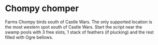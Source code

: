 # Chompy chomper

Farms Chompy birds south of Castle Wars. The only supported location is the most western spot south of Castle Wars.
Start the script near the swamp pools with 3 free slots, 1 stack of feathers (if plucking) and the rest filled with Ogre
bellows.